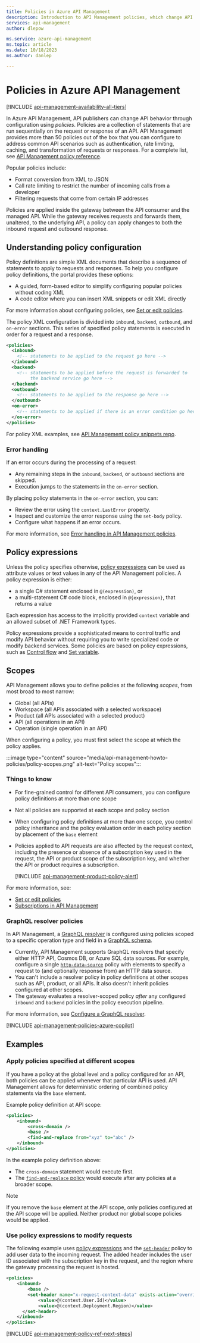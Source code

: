 ```yaml
---
title: Policies in Azure API Management 
description: Introduction to API Management policies, which change API behavior through configuration. Policy statements run sequentially on an API request or response.
services: api-management
author: dlepow

ms.service: azure-api-management
ms.topic: article
ms.date: 10/18/2023
ms.author: danlep

---
```

# Policies in Azure API Management

[!INCLUDE [api-management-availability-all-tiers](../../includes/api-management-availability-all-tiers.md)]

In Azure API Management, API publishers can change API behavior through configuration using *policies*. Policies are a collection of statements that are run sequentially on the request or response of an API. API Management provides more than 50 policies out of the box that you can configure to address common API scenarios such as authentication, rate limiting, caching, and transformation of requests or responses. For a complete list, see [API Management policy reference](api-management-policies.md).

Popular policies include:

* Format conversion from XML to JSON
* Call rate limiting to restrict the number of incoming calls from a developer 
* Filtering requests that come from certain IP addresses


Policies are applied inside the gateway between the API consumer and the managed API. While the gateway receives requests and forwards them, unaltered, to the underlying API, a policy can apply changes to both the inbound request and outbound response.

## <a name="sections"> </a>Understanding policy configuration

Policy definitions are simple XML documents that describe a sequence of statements to apply to requests and responses. To help you configure policy definitions, the portal provides these options:

* A guided, form-based editor to simplify configuring popular policies without coding XML 
* A code editor where you can insert XML snippets or edit XML directly 

For more information about configuring policies, see [Set or edit policies](set-edit-policies.md).

The policy XML configuration is divided into `inbound`, `backend`, `outbound`, and `on-error` sections. This series of specified policy statements is executed in order for a request and a response.

```xml
<policies>
  <inbound>
    <!-- statements to be applied to the request go here -->
  </inbound>
  <backend>
    <!-- statements to be applied before the request is forwarded to 
         the backend service go here -->
  </backend>
  <outbound>
    <!-- statements to be applied to the response go here -->
  </outbound>
  <on-error>
    <!-- statements to be applied if there is an error condition go here -->
  </on-error>
</policies> 
```

For policy XML examples, see [API Management policy snippets repo](https://github.com/Azure/api-management-policy-snippets). 

### Error handling

If an error occurs during the processing of a request:
* Any remaining steps in the `inbound`, `backend`, or `outbound` sections are skipped.
* Execution jumps to the statements in the `on-error` section.

By placing policy statements in the `on-error` section, you can:
* Review the error using the `context.LastError` property.
* Inspect and customize the error response using the `set-body` policy.
* Configure what happens if an error occurs. 

For more information, see [Error handling in API Management policies](./api-management-error-handling-policies.md). 

## Policy expressions

Unless the policy specifies otherwise, [policy expressions](api-management-policy-expressions.md) can be used as attribute values or text values in any of the API Management policies. A policy expression is either:

* a single C# statement enclosed in `@(expression)`, or 
* a multi-statement C# code block, enclosed in `@{expression}`, that returns a value

Each expression has access to the implicitly provided `context` variable and an allowed subset of .NET Framework types.

Policy expressions provide a sophisticated means to control traffic and modify API behavior without requiring you to write specialized code or modify backend services. Some policies are based on policy expressions, such as [Control flow][Control flow] and [Set variable][Set variable]. 

## Scopes

API Management allows you to define policies at the following *scopes*, from most broad to most narrow:

* Global (all APIs)
* Workspace (all APIs associated with a selected workspace)
* Product (all APIs associated with a selected product)
* API (all operations in an API)
* Operation (single operation in an API) 

When configuring a policy, you must first select the scope at which the policy applies. 

:::image type="content" source="media/api-management-howto-policies/policy-scopes.png" alt-text="Policy scopes":::

### Things to know

* For fine-grained control for different API consumers, you can configure policy definitions at more than one scope
* Not all policies are supported at each scope and policy section
* When configuring policy definitions at more than one scope, you control policy inheritance and the policy evaluation order in each policy section by placement of the `base` element
* Policies applied to API requests are also affected by the request context, including the presence or absence of a subscription key used in the request, the API or product scope of the subscription key, and whether the API or product requires a subscription. 

    [!INCLUDE [api-management-product-policy-alert](../../includes/api-management-product-policy-alert.md)]

For more information, see:

* [Set or edit policies](set-edit-policies.md#use-base-element-to-set-policy-evaluation-order)
* [Subscriptions in API Management](api-management-subscriptions.md)

### GraphQL resolver policies

In API Management, a [GraphQL resolver](configure-graphql-resolver.md) is configured using policies scoped to a specific operation type and field in a [GraphQL schema](graphql-apis-overview.md#resolvers).

* Currently, API Management supports GraphQL resolvers that specify either HTTP API, Cosmos DB, or Azure SQL data sources. For example, configure a single [`http-data-source`](http-data-source-policy.md) policy with elements to specify a request to (and optionally response from) an HTTP data source.
* You can't include a resolver policy in policy definitions at other scopes such as API, product, or all APIs. It also doesn't inherit policies configured at other scopes.
* The gateway evaluates a resolver-scoped policy *after* any configured `inbound` and `backend` policies in the policy execution pipeline.

For more information, see [Configure a GraphQL resolver](configure-graphql-resolver.md).

[!INCLUDE [api-management-policies-azure-copilot](../../includes/api-management-policies-azure-copilot.md)]

## Examples

### Apply policies specified at different scopes

If you have a policy at the global level and a policy configured for an API, both policies can be applied whenever that particular API is used. API Management allows for deterministic ordering of combined policy statements via the `base` element. 

Example policy definition at API scope:

```xml
<policies>
    <inbound>
        <cross-domain />
        <base />
        <find-and-replace from="xyz" to="abc" />
    </inbound>
</policies>
```

In the example policy definition above:
* The `cross-domain` statement would execute first.
* The [`find-and-replace` policy](find-and-replace-policy.md) would execute after any policies at a broader scope. 

>[!NOTE]
> If you remove the `base` element at the API scope, only policies configured at the API scope will be applied. Neither product nor global scope policies would be applied.

### Use policy expressions to modify requests

The following example uses [policy expressions][Policy expressions] and the [`set-header`](set-header-policy.md) policy to add user data to the incoming request. The added header includes the user ID associated with the subscription key in the request, and the region where the gateway processing the request is hosted.

```xml
<policies>
    <inbound>
        <base />
        <set-header name="x-request-context-data" exists-action="override">
            <value>@(context.User.Id)</value>
            <value>@(context.Deployment.Region)</value>
      </set-header>
    </inbound>
</policies> 

```

[!INCLUDE [api-management-policy-ref-next-steps](../../includes/api-management-policy-ref-next-steps.md)]

[Policy Reference]: ./api-management-policies.md
[Product]: api-management-howto-add-products.md
[API]: api-management-howto-add-products.md
[Operation]: ./mock-api-responses.md

[Policy control and flow policies]: ./api-management-policies.md#policy-control-and-flow
[Control flow]: choose-policy.md
[Set variable]: set-variable-policy.md
[Policy expressions]: ./api-management-policy-expressions.md

